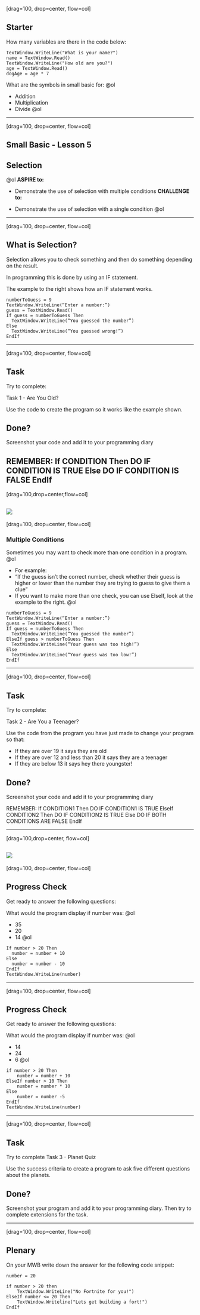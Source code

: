[drag=100, drop=center, flow=col]

## Starter

How many variables are there in the code below:


```basic
TextWindow.WriteLine("What is your name?")
name = TextWindow.Read()
TextWindow.WriteLine("How old are you?")
age = TextWindow.Read()
dogAge = age * 7
```

What are the symbols in small basic for:
@ol
- Addition
- Multiplication
- Divide
@ol



---
[drag=100, drop=center, flow=col]
## Small Basic - Lesson 5 
## Selection
@ol
**ASPIRE to:**

- Demonstrate the use of selection with multiple conditions
**CHALLENGE to:**

- Demonstrate the use of selection with a single condition
@ol
---
[drag=100, drop=center, flow=col]

## What is Selection?

Selection allows you to check something and then do something depending on the result.

In programming this is done by using an IF statement.

The example to the right shows how an IF statement works.

```basic
numberToGuess = 9
TextWindow.WriteLine(“Enter a number:”)
guess = TextWindow.Read()
If guess = numberToGuess Then
  TextWindow.WriteLine(“You guessed the number”)
Else
  TextWindow.WriteLine(“You guessed wrong!”)
EndIf
```


---
[drag=100, drop=center, flow=col]
## Task

Try to complete:

Task 1 - Are You Old?

Use the code to create the program so it works like the example shown.

## Done? 
Screenshot your code and add it to your programming diary


  
REMEMBER:
If CONDITION Then
   DO IF CONDITION IS TRUE
Else
   DO IF CONDITION IS FALSE
EndIf
---
[drag=100,drop=center,flow=col]

![](assets/img/year8/task1.gif)
---  
[drag=100, drop=center, flow=col]
### Multiple Conditions

Sometimes you may want to check more than one condition in a program.
@ol
- For example:
- “If the guess isn’t the correct number,  check whether their guess is higher or lower than the number they are trying to guess to give them a clue”
- If you want to make more than one check, you can use ElseIf, look at the example to the right.
@ol

```basic
numberToGuess = 9
TextWindow.WriteLine(“Enter a number:”)
guess = TextWindow.Read()
If guess = numberToGuess Then
  TextWindow.WriteLine(“You guessed the number”)
ElseIf guess > numberToGuess Then
  TextWindow.WriteLine(“Your guess was too high!”)
Else
  TextWindow.WriteLine(“Your guess was too low!”)
EndIf
```
---
[drag=100, drop=center, flow=col]
## Task

Try to complete:

Task 2 - Are You a Teenager?

Use the code from the program you have just made to change your program so that:
- If they are over 19 it says they are old
- If they are over 12 and less than 20 it says they are a teenager
- If they are below 13 it says hey there youngster!

## Done? 
Screenshot your code and add it to your programming diary


  
REMEMBER:
If CONDITION1 Then
   DO IF CONDITION1 IS TRUE
ElseIf CONDITION2 Then
   DO IF CONDITION2 IS TRUE
Else
   DO IF BOTH CONDITIONS ARE FALSE
EndIf
  
---
[drag=100,drop=center, flow=col]

![](assets/img/year8/task2.gif)
---
[drag=100, drop=center, flow=col]

## Progress Check
  
Get ready to answer the following questions:

What would the program display if number was:
@ol
- 35
- 20
- 14
@ol


```basic
If number > 20 Then
  number = number + 10
Else
  number = number - 10
EndIf
TextWindow.WriteLine(number)
```
---
[drag=100, drop=center, flow=col]

## Progress Check

  
Get ready to answer the following questions:

What would the program display if number was:
@ol
- 14
- 24
- 6
@ol

```basic
if number > 20 Then
	number = number + 10
ElseIf number > 10 Then
	number = number * 10
Else
	number = number -5
EndIf
TextWindow.WriteLine(number)
```

---

[drag=100, drop=center, flow=col]
## Task  

Try to complete Task 3 - Planet Quiz

Use the success criteria to create a program to ask five different questions about the planets.

## Done? 
Screenshot your program and add it to your programming diary. Then try to complete extensions for the task.



---
[drag=100, drop=center, flow=col]
## Plenary

On your MWB write down the answer for the following code snippet:

```basic
number = 20

if number > 20 then
    TextWindow.WriteLine("No Fortnite for you!")
ElseIf number <= 20 Then
    TextWindow.Writeline("Lets get building a fort!")
EndIf
```